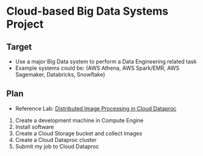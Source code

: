 # Cloud-based Big Data Systems Project

## Target
- Use a major Big Data system to perform a Data Engineering related task
- Example systems could be: (AWS Athena, AWS Spark/EMR, AWS Sagemaker, Databricks, Snowflake)

## Plan
- Reference Lab: 
[Distributed Image Processing in Cloud Dataproc](https://www.cloudskillsboost.google/focuses/5834?catalog_rank=%7B%22rank%22%3A7%2C%22num_filters%22%3A0%2C%22has_search%22%3Atrue%7D&parent=catalog&search_id=4914974)

1. Create a development machine in Compute Engine
2. Install software
3. Create a Cloud Storage bucket and collect images
4. Create a Cloud Dataproc cluster
5. Submit my job to Cloud Dataproc